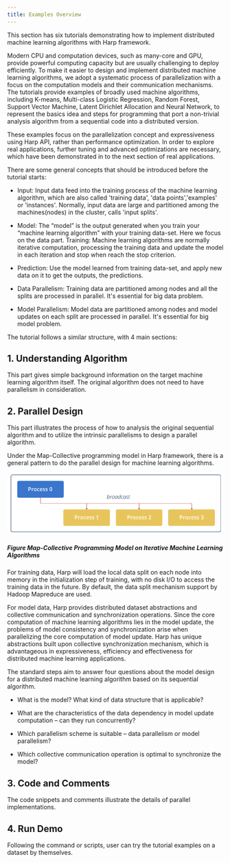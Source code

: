 ```yaml
---
title: Examples Overview
---
```


This section has six tutorials demonstrating how to implement distributed machine learning algorithms with Harp framework.

Modern CPU and computation devices, such as many-core and GPU, provide powerful computing capacity but are usually challenging to deploy efficiently. To make it easier to design and implement distributed machine learning algorithms, we adopt a systematic process of parallelization with a focus on the computation models and their communication mechanisms. The tutorials provide examples of broadly used machine algorithms, including K-means, Multi-class Logistic Regression, Random Forest, Support Vector Machine, Latent Dirichlet Allocation and Neural Network, to represent the basics idea and steps for programming that port a non-trivial analysis algorithm from a sequential code into a distributed version.

These examples focus on the parallelization concept and expressiveness using Harp API, rather than performance optimization. In order to explore real applications, further tuning and advanced optimizations are necessary, which have been demonstrated in to the next section of real applications.

There are some general concepts that should be introduced before the tutorial starts:

* Input: Input data feed into the training process of the machine learning algorithm, which are also called 'training data', 'data points','examples' or 'instances'. Normally, input data are large and partitioned among the machines(nodes) in the cluster, calls 'input splits'.

* Model: The “model” is the output generated when you train your “machine learning algorithm” with your training data-set. Here we focus on the data part.
Training: Machine learning algorithms are normally iterative computation, processing the training data and update the model in each iteration and stop when reach the stop criterion.

* Prediction: Use the model learned from training data-set, and apply new data on it to get the outputs, the predictions.

* Data Parallelism: Training data are partitioned among nodes and all the splits are processed in parallel. It's essential for big data problem.

* Model Parallelism: Model data are partitioned among nodes and model updates on each split are processed in parallel. It's essential for big model problem.

The tutorial follows a similar structure, with 4 main sections:

## 1. Understanding Algorithm

This part gives simple background information on the target machine learning algorithm itself. The original algorithm does not need to have parallelism in consideration.

## 2. Parallel Design

This part illustrates the process of how to analysis the original sequential algorithm and to utilize the intrinsic parallelisms to design a parallel algorithm.

Under the Map-Collective programming model in Harp framework, there is a general pattern to do the parallel design for machine learning algorithms.

![Overview-1](/img/4-1-1.png)

##### Figure Map-Collective Programming Model on Iterative Machine Learning Algorithms

For training data, Harp will load the local data split on each node into memory in the initialization step of training, with no disk I/O to access the training data in the future. By default, the data split mechanism support by Hadoop Mapreduce are used.

For model data, Harp provides distributed dataset abstractions and collective communication and synchronization operations. Since the core computation of machine learning algorithms lies in the model update, the problems of model consistency and synchronization arise when parallelizing the core computation of model update. Harp has unique abstractions built upon collective synchronization mechanism, which is advantageous in expressiveness, efficiency and effectiveness for distributed machine learning applications.

The standard steps aim to answer four questions about the model design for a distributed machine learning algorithm based on its sequential algorithm.

* What is the model? What kind of data structure that is applicable?

* What are the characteristics of the data dependency in model update computation – can they run concurrently?

* Which parallelism scheme is suitable – data parallelism or model parallelism?

* Which collective communication operation is optimal to synchronize the model?

## 3. Code and Comments

The code snippets and comments illustrate the details of parallel implementations.

## 4. Run Demo

Following the command or scripts, user can try the tutorial examples on a dataset by themselves. 
















 



